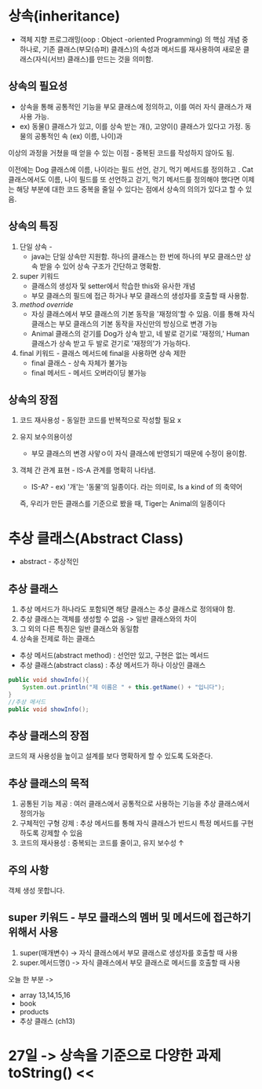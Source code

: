 # 상속(inheritance)

- 객체 지향 프로그래밍(oop : Object -oriented Programming)
의 핵심 개념 중 하나로, 기존 클래스(부모(슈퍼) 클래스)의
속성과 메서드를 재사용하여 새로운 클래스(자식(서브) 클래스)를 만드는 것을 의미함.

## 상속의 필요성
- 상속을 통해 공통적인 기능을 부모 클래스에 정의하고, 이를
 여러 자식 클래스가 재사용 가능.
- ex) 동물() 클래스가 있고, 이를 상속 받는 개(), 고양이() 클래스가 있다고 가정.
  동물의 공통적인 속 (ex) 이름, 나이)과

이상의 과정을 거쳤을 때 얻을 수 있는 이점 - 
중복된 코드를 작성하지 않아도 됨.

이전에는 Dog 클래스에 이름, 나이라는 필드 선언, 걷기, 먹기 메서드를 정의하고
. Cat 클래스에서도 이름, 나이 필드를 또 선언하고 걷기, 먹기 메서드를 정의해야 했다면
이제는 해당 부분에 대한 코드 중복을 줄일 수 있다는 점에서
상속의 의의가 있다고 할 수 있음.

## 상속의 특징
1. 단일 상속 -
    - java는 단일 상속만 지원함.  하나의 클래스는 
    한 번에 하나의 부모 클래스만 상속 받을 수 있어 상속 구조가
      간단하고 명확함.
2. super 키워드
   - 클래스의 생성자 및 setter에서 학습한 this와 유사한 개념
   - 부모 클래스의 필드에 접근 하거나 부모 클래스의 생성자를 
     호출할 때 사용함.
3. _method override_
    - 자싱 클래스에서 부모 클래스의 기본 동작을 '재정의'할 수
      있음. 이를 통해 자식 클래스는 부모 클래스의 기본 동작을 자신만의 방싱으로 변경 가능
    - Animal 클래스의 걷기를 Dog가 상속 받고, 네 발로 걷기로
      '재정의,' Human 클래스가 상속 받고 두 발로 걷기로 '재정의'가 가능하다.
4. final 키워드 - 클래스 메서드에 final을 사용하면 상속 제한
   - final 클래스 - 상속 자체가 불가능
   - final 메서드 - 메서드 오버라이딩 불가능

## 상속의 장점
1. 코드 재사용성 - 동일한 코드를 반복적으로 작성할 필요 x
2. 유지 보수의용이성
   - 부모 클래스의 변경 사앟ㅇ이 자식 클래스에 반영되기 때문에 수정이 용이함.
3. 객체 간 관계 표현 - IS-A 관계를 명확히 나타냄.
    - IS-A? - ex) '개'는 '동물'의 일종이다. 라는 의미로,
   Is a kind of 의 축약어

    즉, 우리가 만든 클래스를 기준으로 봤을 때,
    Tiger는 Animal의 일종이다

# 추상 클래스(Abstract Class)

- abstract - 추상적인

## 추상 클래스 
1. 추상 메서드가 하나라도 포함되면 해당 클래스는 추상 클래스로
정의돼야 함.
2. 추상 클래스는 객체를 생성할 수 없음 -> 일반 클래스와의 차이
3. 그 외의 다른 특징은 일반 클래스와 동일함
4. 상속을 전제로 하는 클래스

- 추상 메서드(abstract method) : 선언만 있고, 구현은 없는 메서드
- 추상 클래스(abstract class) : 추상 메서드가 하나 이상인 클래스
```java
public void showInfo(){
    System.out.println("제 이름은 " + this.getName() + "입니다");
}
//추상 메서드
public void showInfo();
```

## 추상 클래스의 장점
코드의 재 사용성을 높이고 설계를 보다 명확하게 할 수 있도록 도와준다.

## 추상 클래스의 목적
1. 공통된 기능 제공 : 여러 클래스에서 공통적으로 사용하는 기능을 추상
    클래스에서 정의가능
2. 구체적인 구형 강제 : 추상 메서드를 통해 자식 클래스가 반드시 특정
    메서드를 구현하도록 강제할 수 있음
3. 코드의 재사용성 : 중복되는 코드를 줄이고, 유지 보수성 ↑

## 주의 사항
객체 생성 못합니다.

## super 키워드 - 부모 클래스의 멤버 및 메서드에 접근하기 위해서 사용
1. super(매개변수) -> 자식 클래스에서 부모 클래스로 생성자를 호출할 때 사용
2. super.메서드명() -> 자식 클래스에서 부모 클래스로 메서드를 호출할 때 사용

오늘 한 부분 -> 
- array 13,14,15,16
- book
- products
- 추상 클래스 (ch13)

# 27일 -> 상속을 기준으로 다양한 과제 toString() <<

